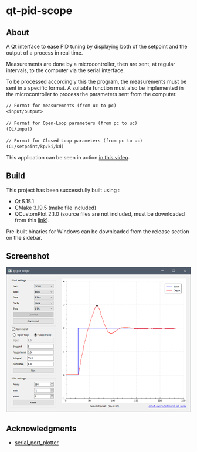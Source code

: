 # qt-pid-scope
## About

A Qt interface to ease PID tuning by displaying both of the setpoint and the output of a process in real time.

Measurements are done by a microcontroller, then are sent, at regular intervals, to the computer via the serial interface.

To be processed accordingly this the program, the measurements must be sent in a specific format. A suitable function must also be implemented in the microcontroller to process the parameters sent from the computer.

```
// Format for measurements (from uc to pc)
<input/output>

// Format for Open-Loop parameters (from pc to uc)
(OL/input)

// Format for Closed-Loop parameters (from pc to uc)
(CL/setpoint/kp/ki/kd)
```

This application can be seen in action [in this video](https://www.youtube.com/watch?v=Imp_jYF0e8U).

## Build

This project has been successfully built using : 

- Qt 5.15.1
- CMake 3.19.5 (make file included)
- QCustomPlot 2.1.0 (source files are not included, must be downloaded from this [link](https://www.qcustomplot.com/index.php/download)).

Pre-built binaries for Windows can be downloaded from the release section on the sidebar. 

## Screenshot

![](screenshot.png)

## Acknowledgments

- [serial_port_plotter](https://github.com/CieNTi/serial_port_plotter)
